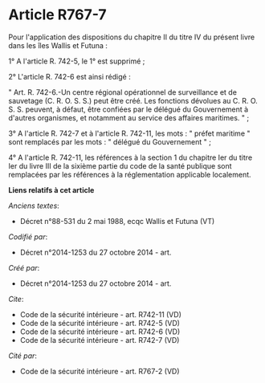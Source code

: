 # Article R767-7

Pour l'application des dispositions du chapitre II du titre IV du présent livre dans les îles Wallis et Futuna : 

1° A l'article R. 742-5, le 1° est supprimé ; 

2° L'article R. 742-6 est ainsi rédigé : 

" Art. R. 742-6.-Un centre régional opérationnel de surveillance et de sauvetage (C. R. O. S. S.) peut être créé. Les
fonctions dévolues au C. R. O. S. S. peuvent, à défaut, être confiées par le délégué du Gouvernement à d'autres organismes,
et notamment au service des affaires maritimes. " ; 

3° A l'article R. 742-7 et à l'article R. 742-11, les mots : " préfet maritime " sont remplacés par les mots : " délégué du
Gouvernement " ; 

4° A l'article R. 742-11, les références à la section 1 du chapitre Ier du titre Ier du livre III de la sixième partie du
code de la santé publique sont remplacées par les références à la réglementation applicable localement.

**Liens relatifs à cet article**

_Anciens textes_:

  - Décret n°88-531 du 2 mai 1988, ecqc Wallis et Futuna (VT)

_Codifié par_:

  - Décret n°2014-1253 du 27 octobre 2014 - art.

_Créé par_:

  - Décret n°2014-1253 du 27 octobre 2014 - art.

_Cite_:

  - Code de la sécurité intérieure - art. R742-11 (VD)
  - Code de la sécurité intérieure - art. R742-5 (VD)
  - Code de la sécurité intérieure - art. R742-6 (VD)
  - Code de la sécurité intérieure - art. R742-7 (VD)

_Cité par_:

  - Code de la sécurité intérieure - art. R767-2 (VD)
